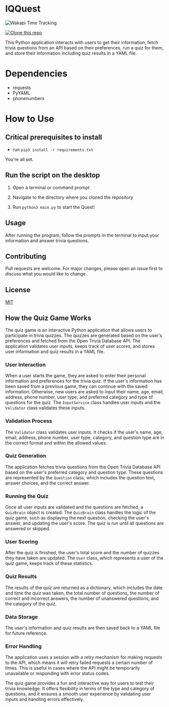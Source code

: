 # IQQuest

<img src="https://wakapi-qt1b.onrender.com/api/badge/fahad/interval:any/project:IQQuest" 
     alt="Wakapi Time Tracking" 
     title="Spent more than that amount of time spent on this project">

[![Clone this repo](https://img.shields.io/badge/Clone-this_repo-brightgreen.svg)](https://github.com/FahadBinHussain/IQQuest)

This Python application interacts with users to get their information, fetch trivia questions from an API based on their preferences, run a quiz for them, and store their information including quiz results in a YAML file.

# Dependencies

* requests
* PyYAML
* phonenumbers

# How to Use

## Critical prerequisites to install

* run ```pip3 install -r requirements.txt```

You're all set.

## Run the script on the desktop

1. Open a terminal or command prompt

2. Navigate to the directory where you cloned the repository

3. Run `python3 main.py` to start the Quest!

## Usage
After running the program, follow the prompts in the terminal to input your information and answer trivia questions.

## Contributing
Pull requests are welcome. For major changes, please open an issue first to discuss what you would like to change.

## License
[MIT](https://choosealicense.com/licenses/mit/)

## How the Quiz Game Works

The quiz game is an interactive Python application that allows users to participate in trivia quizzes. The quizzes are generated based on the user's preferences and fetched from the Open Trivia Database API. The application validates user inputs, keeps track of user scores, and stores user information and quiz results in a YAML file.

### User Interaction

When a user starts the game, they are asked to enter their personal information and preferences for the trivia quiz. If the user's information has been saved from a previous game, they can continue with the saved information. Otherwise, new users are asked to input their name, age, email, address, phone number, user type, and preferred category and type of questions for the quiz. The `InputService` class handles user inputs and the `Validator` class validates these inputs.

### Validation Process

The `Validator` class validates user inputs. It checks if the user's name, age, email, address, phone number, user type, category, and question type are in the correct format and within the allowed values. 

### Quiz Generation

The application fetches trivia questions from the Open Trivia Database API based on the user's preferred category and question type. These questions are represented by the `Question` class, which includes the question text, answer choices, and the correct answer. 

### Running the Quiz

Once all user inputs are validated and the questions are fetched, a `QuizBrain` object is created. The `QuizBrain` class handles the logic of the quiz game, such as displaying the next question, checking the user's answer, and updating the user's score. The quiz is run until all questions are answered or skipped.

### User Scoring

After the quiz is finished, the user's total score and the number of quizzes they have taken are updated. The `User` class, which represents a user of the quiz game, keeps track of these statistics.

### Quiz Results

The results of the quiz are returned as a dictionary, which includes the date and time the quiz was taken, the total number of questions, the number of correct and incorrect answers, the number of unanswered questions, and the category of the quiz.

### Data Storage

The user's information and quiz results are then saved back to a YAML file for future reference. 

### Error Handling

The application uses a session with a retry mechanism for making requests to the API, which means it will retry failed requests a certain number of times. This is useful in cases where the API might be temporarily unavailable or responding with error status codes.

The quiz game provides a fun and interactive way for users to test their trivia knowledge. It offers flexibility in terms of the type and category of questions, and it ensures a smooth user experience by validating user inputs and handling errors effectively.

